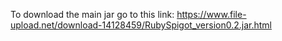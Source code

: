 To download the main jar go to this link: https://www.file-upload.net/download-14128459/RubySpigot_version0.2.jar.html
